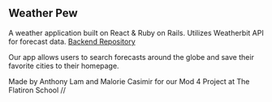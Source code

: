 ## Weather Pew 

A weather application built on React & Ruby on Rails. Utilizes Weatherbit API for forecast data. 
[Backend Repository](https://github.com/AyyLam/WeatherPew-backend)

Our app allows users to search forecasts around the globe and save their favorite cities to their homepage.

Made by Anthony Lam and Malorie Casimir for our Mod 4 Project at The Flatiron School //
